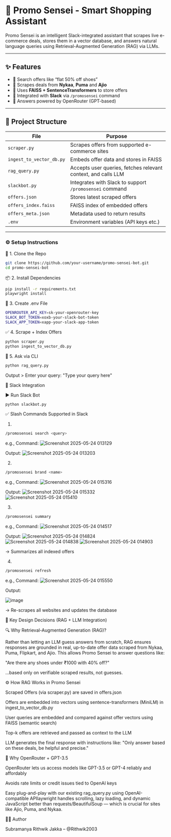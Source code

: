 # 🧠 Promo Sensei - Smart Shopping Assistant

Promo Sensei is an intelligent Slack-integrated assistant that scrapes live e-commerce deals, stores them in a vector database, and answers natural language queries using Retrieval-Augmented Generation (RAG) via LLMs.

---

## ✨ Features

- 🔎 Search offers like “flat 50% off shoes”
- 🛒 Scrapes deals from **Nykaa**, **Puma** and **Ajio**
- 🧠 Uses **FAISS + SentenceTransformers** to store offers
- 💬 Integrated with **Slack** via `/promosensei` command
- 🤖 Answers powered by OpenRouter (GPT-based)

---

## 📁 Project Structure

| File | Purpose |
|------|---------|
| `scraper.py` | Scrapes offers from supported e-commerce sites |
| `ingest_to_vector_db.py` | Embeds offer data and stores in FAISS |
| `rag_query.py` | Accepts user queries, fetches relevant context, and calls LLM |
| `slackbot.py` | Integrates with Slack to support `/promosensei` command |
| `offers.json` | Stores latest scraped offers |
| `offers_index.faiss` | FAISS index of embedded offers |
| `offers_meta.json` | Metadata used to return results |
| `.env` | Environment variables (API keys etc.) |

---

### ⚙️ Setup Instructions

🔧 1. Clone the Repo

```bash
git clone https://github.com/your-username/promo-sensei-bot.git
cd promo-sensei-bot
```

📦 2. Install Dependencies

```bash
pip install -r requirements.txt
playwright install
```

🔐 3. Create .env File

```bash
OPENROUTER_API_KEY=sk-your-openrouter-key
SLACK_BOT_TOKEN=xoxb-your-slack-bot-token
SLACK_APP_TOKEN=xapp-your-slack-app-token
```

✅ 4. Scrape + Index Offers

```bash
python scraper.py
python ingest_to_vector_db.py
```

🧠 5. Ask via CLI

```bash
python rag_query.py
```

Output > Enter your query: "Type your query here"

💬 Slack Integration

▶️ Run Slack Bot

```bash
python slackbot.py
```

✅ Slash Commands Supported in Slack


1.
```bash
/promosensei search <query>
```

e.g.,
Command:
![Screenshot 2025-05-24 013129](https://github.com/user-attachments/assets/60bee441-b9d6-4ec5-9a93-825f3644f639)

Output:
![Screenshot 2025-05-24 013203](https://github.com/user-attachments/assets/2488c0a7-aaad-4035-95bd-043c2e1116e7)


2.
```bash
/promosensei brand <name>
```

e.g.,
Command:
![Screenshot 2025-05-24 015316](https://github.com/user-attachments/assets/5aa164cf-d02b-4a34-ac3f-16157ffd2e2a)

Output:
![Screenshot 2025-05-24 015332](https://github.com/user-attachments/assets/7e70795a-1205-486d-b07f-cd9f1b82292e)
![Screenshot 2025-05-24 015410](https://github.com/user-attachments/assets/b7824f15-7b7f-4a64-9162-ec7071b557c6)


3.
```bash
/promosensei summary
```

e.g.,
Command:
![Screenshot 2025-05-24 014517](https://github.com/user-attachments/assets/a6cdc48f-1c70-4209-a5f1-7fb74e418e88)

Output:
![Screenshot 2025-05-24 014824](https://github.com/user-attachments/assets/29e8c5d0-70c2-4eae-a5fe-09b97b08d891)
![Screenshot 2025-05-24 014838](https://github.com/user-attachments/assets/ed726051-5716-4fa1-8aa8-21a0d19c4908)
![Screenshot 2025-05-24 014903](https://github.com/user-attachments/assets/7eb58742-7e53-42a4-9eda-b90cb707ca69)

→ Summarizes all indexed offers


4.
```bash
/promosensei refresh
```

e.g.,
Command:
![Screenshot 2025-05-24 015550](https://github.com/user-attachments/assets/0e7b23f7-30df-4e64-a35e-3edde9719505)

Output:

![image](https://github.com/user-attachments/assets/58959b10-480e-463c-9fe7-b9f4485893e0)

→ Re-scrapes all websites and updates the database


🧠 Key Design Decisions (RAG + LLM Integration)


🔍 Why Retrieval-Augmented Generation (RAG)?

Rather than letting an LLM guess answers from scratch, RAG ensures responses are grounded in real, up-to-date offer data scraped from Nykaa, Puma, Flipkart, and Ajio. This allows Promo Sensei to answer questions like:

"Are there any shoes under ₹1000 with 40% off?"

...based only on verifiable scraped results, not guesses.


⚙️ How RAG Works in Promo Sensei

Scraped Offers (via scraper.py) are saved in offers.json

Offers are embedded into vectors using sentence-transformers (MiniLM) in ingest_to_vector_db.py

User queries are embedded and compared against offer vectors using FAISS (semantic search)

Top-k offers are retrieved and passed as context to the LLM

LLM generates the final response with instructions like:
"Only answer based on these deals, be helpful and precise."


🤖 Why OpenRouter + GPT-3.5

OpenRouter lets us access models like GPT-3.5 or GPT-4 reliably and affordably

Avoids rate limits or credit issues tied to OpenAI keys

Easy plug-and-play with our existing rag_query.py using OpenAI-compatible APIlaywright handles scrolling, lazy loading, and dynamic JavaScript better than requests/BeautifulSoup — which is crucial for sites like Ajio, Puma, and Nykaa.


👨‍💻 Author

Subramanya Rithwik Jakka – @Rithwik2003
